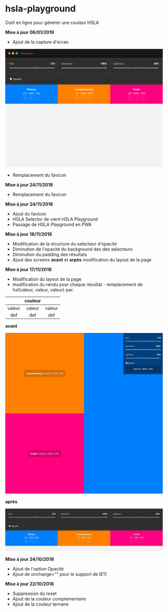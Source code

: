 # hsla-playground

Outil en ligne pour générer une couleur HSLA

**Mise à jour 06/01/2019**

* Ajout de la capture d'ecran

![img/hsla-playground.png](img/hsla-playground.png "Screenshot")

* Remplacement du favicon

**Mise à jour 24/11/2018**

* Remplacement du favicon

**Mise à jour 24/11/2018**

* Ajout du favicon
* HSLA Selector de vient HSLA Playground
* Passage de HSLA Playground en PWA

**Mise à jour 18/11/2018**

* Modification de la structure du selecteur d'opacité
* Diminution de l'opacité du background des des selecteurs
* Diminution du padding des résultats
* Ajout des screens **avant** et **arpès** modification du layout de la page

**Mise à jour 17/11/2018**

* Modification du layout de la page
* modification du rendu pour chaque résultat - remplacement de hsl(valeur, valeur, valeur) par:

|| couleur ||
| :----: | :----: | :----: |
| valeur | valeur | valeur |
| def |def | def |

**avant**

![img/hsla-v1.jpg](img/hsla-v1.jpg "Avant")

**après**

![img/hsla-v2.jpg](img/hsla-v2.jpg "Après")

**Mise à jour 24/10/2018**

* Ajout de l'option Opacité
* Ajout de onchange="" pour le support de IE11

**Mise à jour 22/10/2018**

* Suppression du reset
* Ajout de la couleur complementaire
* Ajout de la couleur ternaire
